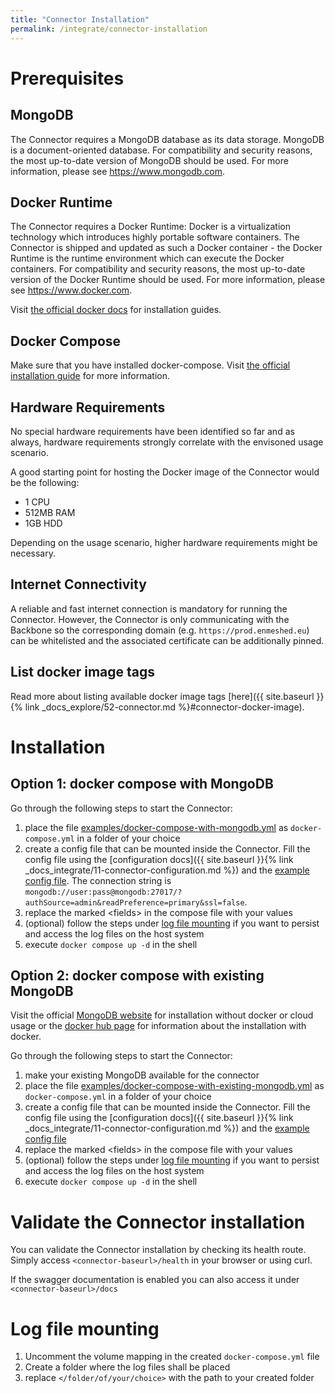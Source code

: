 ```yaml
---
title: "Connector Installation"
permalink: /integrate/connector-installation
---
```


# Prerequisites

## MongoDB

The Connector requires a MongoDB database as its data storage. MongoDB is a document-oriented database. For compatibility and security reasons, the most up-to-date version of MongoDB should be used.
For more information, please see <https://www.mongodb.com>.

## Docker Runtime

The Connector requires a Docker Runtime: Docker is a virtualization technology which introduces highly portable software containers. The Connector is shipped and updated as such a Docker container - the Docker Runtime is the runtime environment which can execute the Docker containers. For compatibility and security reasons, the most up-to-date version of the Docker Runtime should be used.
For more information, please see <https://www.docker.com>.

Visit [the official docker docs](https://docs.docker.com/get-docker/) for installation guides.

## Docker Compose

Make sure that you have installed docker-compose. Visit [the official installation guide](https://docs.docker.com/compose/install/) for more information.

## Hardware Requirements

No special hardware requirements have been identified so far and as always, hardware requirements strongly correlate with the envisoned usage scenario.

A good starting point for hosting the Docker image of the Connector would be the following:

-   1 CPU
-   512MB RAM
-   1GB HDD

Depending on the usage scenario, higher hardware requirements might be necessary.

## Internet Connectivity

A reliable and fast internet connection is mandatory for running the Connector. However, the Connector is only communicating with the Backbone so the corresponding domain (e.g. `https://prod.enmeshed.eu`) can be whitelisted and the associated certificate can be additionally pinned.

## List docker image tags

Read more about listing available docker image tags [here]({{ site.baseurl }}{% link _docs_explore/52-connector.md %}#connector-docker-image).

# Installation

## Option 1: docker compose with MongoDB

Go through the following steps to start the Connector:

1. place the file [examples/docker-compose-with-mongodb.yml](https://raw.githubusercontent.com/nmshd/nmshd.github.io/main/_docs_integrate/examples/docker-compose-with-mongodb.yml) as `docker-compose.yml` in a folder of your choice
2. create a config file that can be mounted inside the Connector. Fill the config file using the [configuration docs]({{ site.baseurl }}{% link _docs_integrate/11-connector-configuration.md %}) and the [example config file](https://raw.githubusercontent.com/nmshd/nmshd.github.io/main/_docs_integrate/examples/example.config.json). The connection string is `mongodb://user:pass@mongodb:27017/?authSource=admin&readPreference=primary&ssl=false`.
3. replace the marked \<fields\> in the compose file with your values
4. (optional) follow the steps under [log file mounting](#log-file-mounting) if you want to persist and access the log files on the host system
5. execute `docker compose up -d` in the shell

## Option 2: docker compose with existing MongoDB

Visit the official [MongoDB website](https://www.mongodb.com/) for installation without docker or cloud usage or the [docker hub page](https://hub.docker.com/_/mongo) for information about the installation with docker.

Go through the following steps to start the Connector:

1. make your existing MongoDB available for the connector
2. place the file [examples/docker-compose-with-existing-mongodb.yml](https://raw.githubusercontent.com/nmshd/nmshd.github.io/main/_docs_integrate/examples/docker-compose-with-existing-mongodb.yml) as `docker-compose.yml` in a folder of your choice
3. create a config file that can be mounted inside the Connector. Fill the config file using the [configuration docs]({{ site.baseurl }}{% link _docs_integrate/11-connector-configuration.md %}) and the [example config file](https://raw.githubusercontent.com/nmshd/nmshd.github.io/main/_docs_integrate/examples/example.config.json)
4. replace the marked \<fields\> in the compose file with your values
5. (optional) follow the steps under [log file mounting](#log-file-mounting) if you want to persist and access the log files on the host system
6. execute `docker compose up -d` in the shell

# Validate the Connector installation

You can validate the Connector installation by checking its health route. Simply access `<connector-baseurl>/health` in your browser or using curl.

If the swagger documentation is enabled you can also access it under `<connector-baseurl>/docs`

# Log file mounting

1. Uncomment the volume mapping in the created `docker-compose.yml` file
2. Create a folder where the log files shall be placed
3. replace `</folder/of/your/choice>` with the path to your created folder
